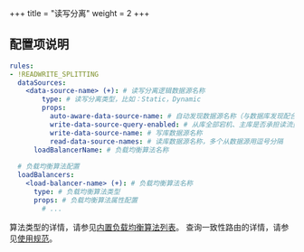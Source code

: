 +++
title = "读写分离"
weight = 2
+++

## 配置项说明

```yaml
rules:
- !READWRITE_SPLITTING
  dataSources:
    <data-source-name> (+): # 读写分离逻辑数据源名称
        type: # 读写分离类型，比如：Static，Dynamic
        props:
          auto-aware-data-source-name: # 自动发现数据源名称（与数据库发现配合使用）
          write-data-source-query-enabled: # 从库全部宕机、主库是否承担读流量（与数据库发现配合使用）
          write-data-source-name: # 写库数据源名称
          read-data-source-names: # 读库数据源名称，多个从数据源用逗号分隔
      loadBalancerName: # 负载均衡算法名称
  
  # 负载均衡算法配置
  loadBalancers:
    <load-balancer-name> (+): # 负载均衡算法名称
      type: # 负载均衡算法类型
      props: # 负载均衡算法属性配置
        # ...
```

算法类型的详情，请参见[内置负载均衡算法列表](/cn/user-manual/shardingsphere-jdbc/builtin-algorithm/load-balance)。
查询一致性路由的详情，请参见[使用规范](/cn/features/readwrite-splitting/use-norms)。
